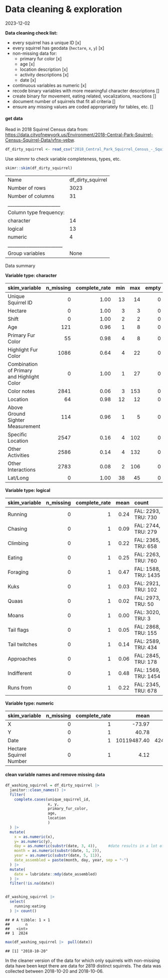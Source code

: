 Data cleaning & exploration
================
2023-12-02

**Data cleaning check list:**

- every squirrel has a unique ID \[x\]
- every squirrel has geodata (`hectare`, `x`, `y`) \[x\]
- non-missing data for:
  - primary fur color \[x\]
  - age \[x\]
  - location description \[x\]
  - activity descriptions \[x\]
  - date \[x\]
- continuous variables as numeric \[x\]
- recode binary variables with more meaningful character descriptions
  \[\]
- create binary for movement, eating related, vocalizations, reactions
  \[\]
- document number of squirrels that fit all criteria \[\]
- ensure any missing values are coded appropriately for tables, etc.
  \[\]

#### get data

Read in 2018 Squirrel Census data from:
<https://data.cityofnewyork.us/Environment/2018-Central-Park-Squirrel-Census-Squirrel-Data/vfnx-vebw>.

``` r
df_dirty_squirrel <- read_csv("2018_Central_Park_Squirrel_Census_-_Squirrel_Data_20231202.csv")
```

Use skimmr to check variable completeness, types, etc.

``` r
skimr::skim(df_dirty_squirrel)
```

|                                                  |                   |
|:-------------------------------------------------|:------------------|
| Name                                             | df_dirty_squirrel |
| Number of rows                                   | 3023              |
| Number of columns                                | 31                |
| \_\_\_\_\_\_\_\_\_\_\_\_\_\_\_\_\_\_\_\_\_\_\_   |                   |
| Column type frequency:                           |                   |
| character                                        | 14                |
| logical                                          | 13                |
| numeric                                          | 4                 |
| \_\_\_\_\_\_\_\_\_\_\_\_\_\_\_\_\_\_\_\_\_\_\_\_ |                   |
| Group variables                                  | None              |

Data summary

**Variable type: character**

| skim_variable                              | n_missing | complete_rate | min | max | empty | n_unique | whitespace |
|:-------------------------------------------|----------:|--------------:|----:|----:|------:|---------:|-----------:|
| Unique Squirrel ID                         |         0 |          1.00 |  13 |  14 |     0 |     3018 |          0 |
| Hectare                                    |         0 |          1.00 |   3 |   3 |     0 |      339 |          0 |
| Shift                                      |         0 |          1.00 |   2 |   2 |     0 |        2 |          0 |
| Age                                        |       121 |          0.96 |   1 |   8 |     0 |        3 |          0 |
| Primary Fur Color                          |        55 |          0.98 |   4 |   8 |     0 |        3 |          0 |
| Highlight Fur Color                        |      1086 |          0.64 |   4 |  22 |     0 |       10 |          0 |
| Combination of Primary and Highlight Color |         0 |          1.00 |   1 |  27 |     0 |       22 |          0 |
| Color notes                                |      2841 |          0.06 |   3 | 153 |     0 |      135 |          0 |
| Location                                   |        64 |          0.98 |  12 |  12 |     0 |        2 |          0 |
| Above Ground Sighter Measurement           |       114 |          0.96 |   1 |   5 |     0 |       41 |          0 |
| Specific Location                          |      2547 |          0.16 |   4 | 102 |     0 |      304 |          0 |
| Other Activities                           |      2586 |          0.14 |   4 | 132 |     0 |      307 |          0 |
| Other Interactions                         |      2783 |          0.08 |   2 | 106 |     0 |      197 |          0 |
| Lat/Long                                   |         0 |          1.00 |  38 |  45 |     0 |     3023 |          0 |

**Variable type: logical**

| skim_variable | n_missing | complete_rate | mean | count                |
|:--------------|----------:|--------------:|-----:|:---------------------|
| Running       |         0 |             1 | 0.24 | FAL: 2293, TRU: 730  |
| Chasing       |         0 |             1 | 0.09 | FAL: 2744, TRU: 279  |
| Climbing      |         0 |             1 | 0.22 | FAL: 2365, TRU: 658  |
| Eating        |         0 |             1 | 0.25 | FAL: 2263, TRU: 760  |
| Foraging      |         0 |             1 | 0.47 | FAL: 1588, TRU: 1435 |
| Kuks          |         0 |             1 | 0.03 | FAL: 2921, TRU: 102  |
| Quaas         |         0 |             1 | 0.02 | FAL: 2973, TRU: 50   |
| Moans         |         0 |             1 | 0.00 | FAL: 3020, TRU: 3    |
| Tail flags    |         0 |             1 | 0.05 | FAL: 2868, TRU: 155  |
| Tail twitches |         0 |             1 | 0.14 | FAL: 2589, TRU: 434  |
| Approaches    |         0 |             1 | 0.06 | FAL: 2845, TRU: 178  |
| Indifferent   |         0 |             1 | 0.48 | FAL: 1569, TRU: 1454 |
| Runs from     |         0 |             1 | 0.22 | FAL: 2345, TRU: 678  |

**Variable type: numeric**

| skim_variable           | n_missing | complete_rate |        mean |       sd |          p0 |         p25 |         p50 |         p75 |        p100 | hist  |
|:------------------------|----------:|--------------:|------------:|---------:|------------:|------------:|------------:|------------:|------------:|:------|
| X                       |         0 |             1 |      -73.97 |     0.01 |      -73.98 |      -73.97 |      -73.97 |      -73.96 |      -73.95 | ▅▇▅▆▂ |
| Y                       |         0 |             1 |       40.78 |     0.01 |       40.76 |       40.77 |       40.78 |       40.79 |       40.80 | ▇▇▃▅▆ |
| Date                    |         0 |             1 | 10119487.40 | 42466.71 | 10062018.00 | 10082018.00 | 10122018.00 | 10142018.00 | 10202018.00 | ▇▂▇▂▃ |
| Hectare Squirrel Number |         0 |             1 |        4.12 |     3.10 |        1.00 |        2.00 |        3.00 |        6.00 |       23.00 | ▇▂▁▁▁ |

#### clean variable names and remove missing data

``` r
df_washing_squirrel = df_dirty_squirrel |> 
  janitor::clean_names() |> 
  filter(
    complete.cases(unique_squirrel_id, 
                   x, y, 
                   primary_fur_color, 
                   age, 
                   location
                   )
  ) |> 
  mutate(
    x = as.numeric(x), 
    y= as.numeric(y), 
    day = as.numeric(substr(date, 3, 4)),     #date results in a lot of parsing failures so I'm using a work around
    month = as.numeric(substr(date, 1, 2)),  
    year = as.numeric(substr(date, 5, 11)), 
    date_assembled = paste(month, day, year, sep = "-") 
  ) |> 
  mutate(
    date = lubridate::mdy(date_assembled)
  ) |> 
  filter(!is.na(date))


df_washing_squirrel |> 
  select(
    running:eating
  ) |> count()
```

    ## # A tibble: 1 × 1
    ##       n
    ##   <int>
    ## 1  2824

``` r
max(df_washing_squirrel |>  pull(date))
```

    ## [1] "2018-10-20"

In the cleaner version of the data for which only squirrels with
non-missing data have been kept there are data for 2819 distinct
squirrels. The data was collected between 2018-10-20 and 2018-10-06.
